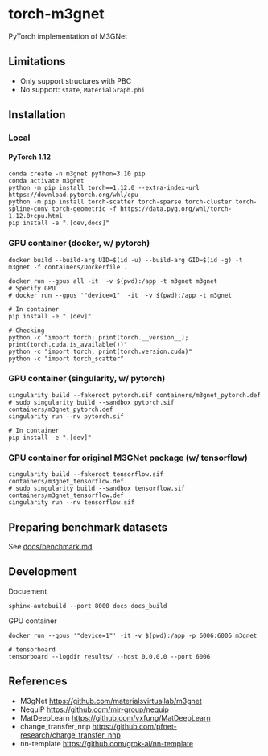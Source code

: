 # torch-m3gnet
PyTorch implementation of M3GNet

## Limitations

- Only support structures with PBC
- No support: `state`, `MaterialGraph.phi`

## Installation

### Local

#### PyTorch 1.12

```shell
conda create -n m3gnet python=3.10 pip
conda activate m3gnet
python -m pip install torch==1.12.0 --extra-index-url https://download.pytorch.org/whl/cpu
python -m pip install torch-scatter torch-sparse torch-cluster torch-spline-conv torch-geometric -f https://data.pyg.org/whl/torch-1.12.0+cpu.html
pip install -e ".[dev,docs]"
```

### GPU container (docker, w/ pytorch)

```shell
docker build --build-arg UID=$(id -u) --build-arg GID=$(id -g) -t m3gnet -f containers/Dockerfile .

docker run --gpus all -it  -v $(pwd):/app -t m3gnet m3gnet
# Specify GPU
# docker run --gpus '"device=1"' -it  -v $(pwd):/app -t m3gnet

# In container
pip install -e ".[dev]"

# Checking
python -c "import torch; print(torch.__version__); print(torch.cuda.is_available())"
python -c "import torch; print(torch.version.cuda)"
python -c "import torch_scatter"
```

### GPU container (singularity, w/ pytorch)

```shell
singularity build --fakeroot pytorch.sif containers/m3gnet_pytorch.def
# sudo singularity build --sandbox pytorch.sif containers/m3gnet_pytorch.def
singularity run --nv pytorch.sif

# In container
pip install -e ".[dev]"
```

### GPU container for original M3GNet package (w/ tensorflow)

```shell
singularity build --fakeroot tensorflow.sif containers/m3gnet_tensorflow.def
# sudo singularity build --sandbox tensorflow.sif containers/m3gnet_tensorflow.def
singularity run --nv tensorflow.sif
```

## Preparing benchmark datasets

See [docs/benchmark.md](docs/benchmark.md)

## Development

Docuement
```shell
sphinx-autobuild --port 8000 docs docs_build
```

GPU container
```shell
docker run --gpus '"device=1"' -it -v $(pwd):/app -p 6006:6006 m3gnet

# tensorboard
tensorboard --logdir results/ --host 0.0.0.0 --port 6006
```

## References
- M3gNet <https://github.com/materialsvirtuallab/m3gnet>
- NequIP <https://github.com/mir-group/nequip>
- MatDeepLearn <https://github.com/vxfung/MatDeepLearn>
- change_transfer_nnp <https://github.com/pfnet-research/charge_transfer_nnp>
- nn-template <https://github.com/grok-ai/nn-template>
